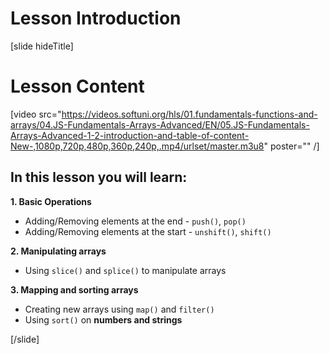 # Lesson Introduction

[slide hideTitle]
# Lesson Content

[video src="https://videos.softuni.org/hls/01.fundamentals-functions-and-arrays/04.JS-Fundamentals-Arrays-Advanced/EN/05.JS-Fundamentals-Arrays-Advanced-1-2-introduction-and-table-of-content-New-,1080p,720p,480p,360p,240p,.mp4/urlset/master.m3u8" poster="" /]

## In this lesson you will learn:

**1. Basic Operations**

- Adding/Removing elements at the end - `push()`, `pop()`
- Adding/Removing elements at the start - `unshift()`, `shift()`

**2. Manipulating arrays**

- Using `slice()` and `splice()` to manipulate arrays

**3. Mapping and sorting arrays**

- Creating new arrays using `map()` and `filter()`
- Using `sort()` on **numbers and strings**

[/slide]
